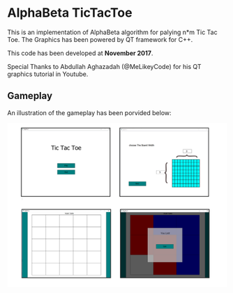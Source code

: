 # AlphaBeta TicTacToe

This is an implementation of AlphaBeta algorithm for palying n*m Tic Tac Toe. The Graphics has been powered by QT framework for C++.

This code has been developed at **November 2017**.

Special Thanks to Abdullah Aghazadah (@MeLikeyCode) for his QT graphics tutorial in Youtube.

## Gameplay
An illustration of the gameplay has been porvided below:

<img src="Gameplay.jpg" width=600>
